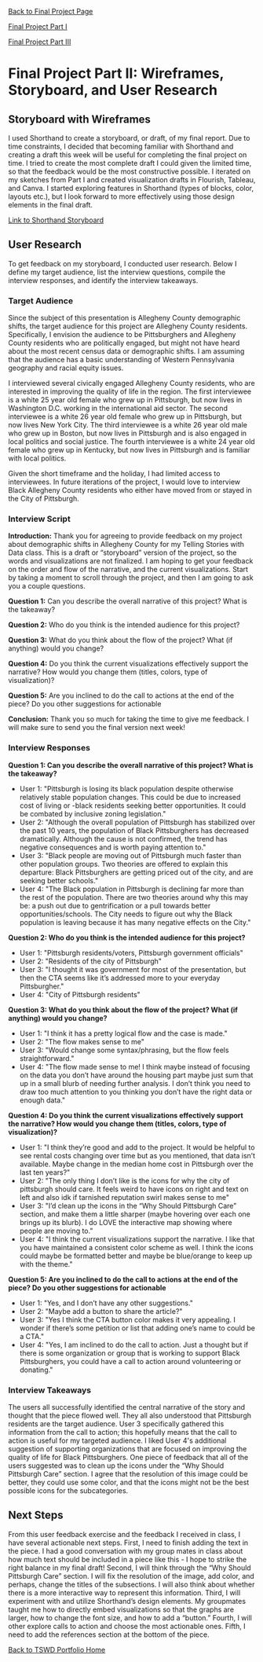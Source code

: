 [Back to Final Project Page ](/FinalProject.md)

[Final Project Part I](/ProjectProposal.md)

[Final Project Part III](/ProjectPart3.md)

# Final Project Part II: Wireframes, Storyboard, and User Research

## Storyboard with Wireframes 
I used Shorthand to create a storyboard, or draft, of my final report. Due to time constraints, I decided that becoming familiar with Shorthand and creating a draft this week will be useful for completing the final project on time. I tried to create the most complete draft I could given the limited time, so that the feedback would be the most constructive possible. I iterated on my sketches from Part I and created visualization drafts in Flourish, Tableau, and Canva. I started exploring features in Shorthand (types of blocks, color, layouts etc.), but I look forward to more effectively using those design elements in the final draft. 

[Link to Shorthand Storyboard](https://carnegiemellon.shorthandstories.com/why-is-pittsburgh-s-black-population-declining-storyboard/index.html)

## User Research

To get feedback on my storyboard, I conducted user research. Below I define my target audience, list the interview questions, compile the interview responses, and identify the interview takeaways. 

### Target Audience 

Since the subject of this presentation is Allegheny County demographic shifts, the target audience for this project are Allegheny County residents. Specifically, I envision the audience to be Pittsburghers and Allegheny County residents who are politically engaged, but might not have heard about the most recent census data or demographic shifts. I am assuming that the audience has a basic understanding of Western Pennsylvania geography and racial equity issues. 

I interviewed several civically engaged Allegheny County residents, who are interested in improving the quality of life in the region. The first interviewee is a white 25 year old female who grew up in Pittsburgh, but now lives in Washington D.C. working in the international aid sector. The second interviewee is a white 26 year old female who grew up in Pittsburgh, but now lives New York City. The third interviewee is a white 26 year old male who grew up in Boston, but now lives in Pittsburgh and is also engaged in local politics and social justice. The fourth interviewee is a white 24 year old female who grew up in Kentucky, but now lives in Pittsburgh and is familiar with local politics.

Given the short timeframe and the holiday, I had limited access to interviewees. In future iterations of the project, I would love to interview Black Allegheny County residents who either have moved from or stayed in the City of Pittsburgh. 

### Interview Script

**Introduction:** Thank you for agreeing to provide feedback on my project about demographic shifts in Allegheny County for my Telling Stories with Data class. This is a draft or “storyboard” version of the project, so the words and visualizations are not finalized. I am hoping to get your feedback on the order and flow of the narrative, and the current visualizations. Start by taking a moment to scroll through the project, and then I am going to ask you a couple questions.

**Question 1:** Can you describe the overall narrative of this project? What is the takeaway?

**Question 2:** Who do you think is the intended audience for this project?

**Question 3:** What do you think about the flow of the project? What (if anything) would you change?

**Question 4:** Do you think the current visualizations effectively support the narrative? How would you change them (titles, colors, type of visualization)?

**Question 5:** Are you inclined to do the call to actions at the end of the piece? Do you other suggestions for actionable 

**Conclusion:** Thank you so much for taking the time to give me feedback. I will make sure to send you the final version next week!

### Interview Responses

**Question 1: Can you describe the overall narrative of this project? What is the takeaway?**
- User 1: "Pittsburgh is losing its black population despite otherwise relatively stable population changes. This could be due to increased cost of living or -black residents seeking better opportunities. It could be combated by inclusive zoning legislation."
- User 2: "Although the overall population of Pittsburgh has stabilized over the past 10 years, the population of Black Pittsburghers has decreased dramatically. Although the cause is not confirmed, the trend has negative consequences and is worth paying attention to."
- User 3: "Black people are moving out of Pittsburgh much faster than other population groups. Two theories are offered to explain this departure: Black Pittsburghers are getting priced out of the city, and are seeking better schools."
- User 4: "The Black population in Pittsburgh is declining far more than the rest of the population. There are two theories around why this may be: a push out due to gentrification or a pull towards better opportunities/schools. The City needs to figure out why the Black population is leaving because it has many negative effects on the City."


**Question 2: Who do you think is the intended audience for this project?**
- User 1: "Pittsburgh residents/voters, Pittsburgh government officials"
- User 2: "Residents of the city of Pittsburgh"
- User 3: "I thought it was government for most of the presentation, but then the CTA seems like it’s addressed more to your everyday Pittsburgher." 
- User 4: "City of Pittsburgh residents"

**Question 3: What do you think about the flow of the project? What (if anything) would you change?**
- User 1: "I think it has a pretty logical flow and the case is made."
- User 2: "The flow makes sense to me"
- User 3: "Would change some syntax/phrasing, but the flow feels straightforward." 
- User 4: "The flow made sense to me! I think maybe instead of focusing on the data you don’t have around the housing part maybe just sum that up in a small blurb of needing further analysis. I don’t think you need to draw too much attention to you thinking you don’t have the right data or enough data."

**Question 4: Do you think the current visualizations effectively support the narrative? How would you change them (titles, colors, type of visualization)?** 
- User 1: "I think they’re good and add to the project. It would be helpful to see rental costs changing over time but as you mentioned, that data isn’t available. Maybe change in the median home cost in Pittsburgh over the last ten years?"
- User 2: "The only thing I don’t like is the icons for why the city of pittsburgh should care. It feels weird to have icons on right and text on left and also idk if tarnished reputation swirl makes sense to me"
- User 3: "I’d clean up the icons in the “Why Should Pittsburgh Care” section, and make them a little sharper (maybe hovering over each one brings up its blurb). I do LOVE the interactive map showing where people are moving to." 
- User 4: "I think the current visualizations support the narrative. I like that you have maintained a consistent color scheme as well. I think the icons could maybe be formatted better and maybe be blue/orange to keep up with the theme."

**Question 5: Are you inclined to do the call to actions at the end of the piece? Do you other suggestions for actionable**
- User 1: "Yes, and I don’t have any other suggestions."
- User 2: "Maybe add a button to share the article?"
- User 3: "Yes I think the CTA button color makes it very appealing. I wonder if there’s some petition or list that adding one’s name to could be a CTA." 
- User 4: "Yes, I am inclined to do the call to action. Just a thought but if there is some organization or group that is working to support Black Pittsburghers, you could have a call to action around volunteering or donating."

### Interview Takeaways

The users all successfully identified the central narrative of the story and thought that the piece flowed well. They all also understood that Pittsburgh residents are the target audience. User 3 specifically gathered this information from the call to action; this hopefully means that the call to action is useful for my targeted audience. I liked User 4's additional suggestion of supporting organizations that are focused on improving the quality of life for Black Pittsburghers. One piece of feedback that all of the users suggested was to clean up the icons under the “Why Should Pittsburgh Care” section. I agree that the resolution of this image could be better, they could use some color, and that the icons might not be the best possible icons for the subcategories. 

## Next Steps

From this user feedback exercise and the feedback I received in class, I have several actionable next steps. First, I need to finish adding the text in the piece. I had a good conversation with my group mates in class about how much text should be included in a piece like this - I hope to strike the right balance in my final draft! Second, I will think through the “Why Should Pittsburgh Care” section. I will fix the resolution of the image, add color, and perhaps, change the titles of the subsections. I will also think about whether there is a more interactive way to represent this information. Third, I will experiment with and utilize Shorthand’s design elements. My groupmates taught me how to directly embed visualizations so that the graphs are larger, how to change the font size, and how to add a “button.” Fourth, I will other explore calls to action and choose the most actionable ones. Fifth, I need to add the references section at the bottom of the piece. 

[Back to TSWD Portfolio Home](/README.md)
